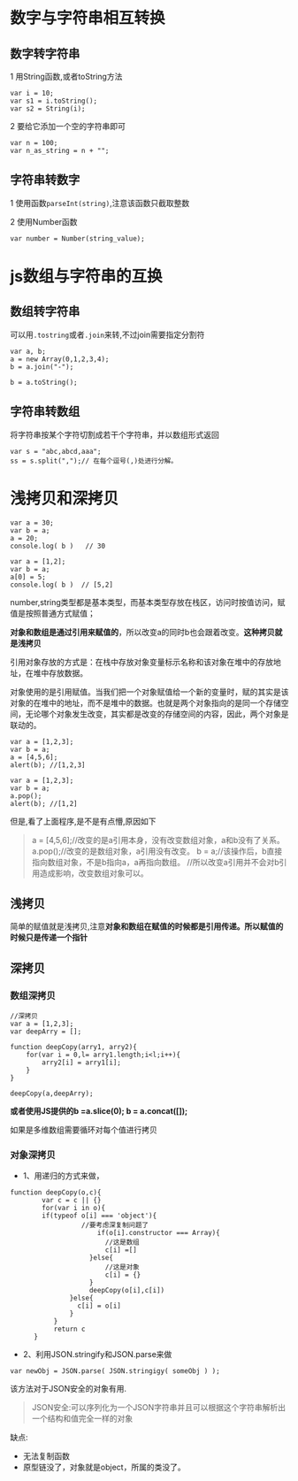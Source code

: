# 数字与字符串相互转换

## 数字转字符串

1 用String函数,或者toString方法

```
var i = 10;
var s1 = i.toString();
var s2 = String(i);
```
2 要给它添加一个空的字符串即可

```
var n = 100; 
var n_as_string = n + ""; 
```


## 字符串转数字

1 使用函数`parseInt(string)`,注意该函数只截取整数

2 使用Number函数

```
var number = Number(string_value); 
```

# js数组与字符串的互换

## 数组转字符串

可以用`.tostring`或者`.join`来转,不过join需要指定分割符 

```
var a, b;
a = new Array(0,1,2,3,4);
b = a.join("-");

b = a.toString();
```

## 字符串转数组

将字符串按某个字符切割成若干个字符串，并以数组形式返回

```
var s = "abc,abcd,aaa";
ss = s.split(",");// 在每个逗号(,)处进行分解。
```

# 浅拷贝和深拷贝

```
var a = 30;
var b = a;
a = 20;
console.log( b )   // 30
 
var a = [1,2];
var b = a;
a[0] = 5;
console.log( b )  // [5,2]  
```

number,string类型都是基本类型，而基本类型存放在栈区，访问时按值访问，赋值是按照普通方式赋值；

**对象和数组是通过引用来赋值的**，所以改变a的同时b也会跟着改变。**这种拷贝就是浅拷贝**

引用对象存放的方式是：在栈中存放对象变量标示名称和该对象在堆中的存放地址，在堆中存放数据。

对象使用的是引用赋值。当我们把一个对象赋值给一个新的变量时，赋的其实是该对象的在堆中的地址，而不是堆中的数据。也就是两个对象指向的是同一个存储空间，无论哪个对象发生改变，其实都是改变的存储空间的内容，因此，两个对象是联动的。

```
var a = [1,2,3];
var b = a;
a = [4,5,6];
alert(b); //[1,2,3]

var a = [1,2,3];
var b = a;
a.pop();
alert(b); //[1,2]
```

但是,看了上面程序,是不是有点懵,原因如下

> a = [4,5,6];//改变的是a引用本身，没有改变数组对象，a和b没有了关系。
a.pop();//改变的是数组对象，a引用没有改变。
b = a;//该操作后，b直接指向数组对象，不是b指向a，a再指向数组。
//所以改变a引用并不会对b引用造成影响，改变数组对象可以。

## 浅拷贝

简单的赋值就是浅拷贝,注意**对象和数组在赋值的时候都是引用传递。所以赋值的时候只是传递一个指针**

## 深拷贝

### 数组深拷贝

```
//深拷贝
var a = [1,2,3];
var deepArry = [];

function deepCopy(arry1, arry2){
    for(var i = 0,l= arry1.length;i<l;i++){
        arry2[i] = arry1[i];
    }
}

deepCopy(a,deepArry);
```

**或者使用JS提供的b =a.slice(0);   b = a.concat([]);**

如果是多维数组需要循环对每个值进行拷贝

### 对象深拷贝

- 1、用递归的方式来做，

```
function deepCopy(o,c){
	    var c = c || {}
	    for(var i in o){
	    if(typeof o[i] === 'object'){
	  	   	   	  //要考虑深复制问题了
                      if(o[i].constructor === Array){
                    	//这是数组
                    	c[i] =[]
                    }else{
                    	//这是对象
                    	c[i] = {}
                    }
                    deepCopy(o[i],c[i])
	  	   	   }else{
	  	   	   	 c[i] = o[i]
	  	   	   }
	  	   }
	  	   return c
	  }
```

- 2、利用JSON.stringify和JSON.parse来做

```
var newObj = JSON.parse( JSON.stringigy( someObj ) );
```

该方法对于JSON安全的对象有用.
> JSON安全:可以序列化为一个JSON字符串并且可以根据这个字符串解析出一个结构和值完全一样的对象

缺点:

- 无法复制函数
- 原型链没了，对象就是object，所属的类没了。
